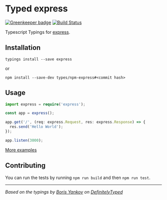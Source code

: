 # Typed express

[![Greenkeeper badge](https://badges.greenkeeper.io/types/npm-express.svg)](https://greenkeeper.io/)
[![Build Status](https://travis-ci.org/types/npm-express.svg?branch=master)](https://travis-ci.org/types/npm-express)

Typescript Typings for [express](https://github.com/expressjs/express).

## Installation

    typings install --save express

or

    npm install --save-dev types/npm-express#<commit hash>

## Usage

```ts
import express = require('express');

const app = express();

app.get('/', (req: express.Request, res: express.Response) => {
  res.send('Hello World');
});

app.listen(3000);
```

[More examples](./test)

## Contributing
You can run the tests by running `npm run build` and then `npm run test`.


---------------------------------------

_Based on the typings by [Boris Yankov](https://github.com/borisyankov) on [DefinitelyTyped](https://github.com/DefinitelyTyped/DefinitelyTyped)_

